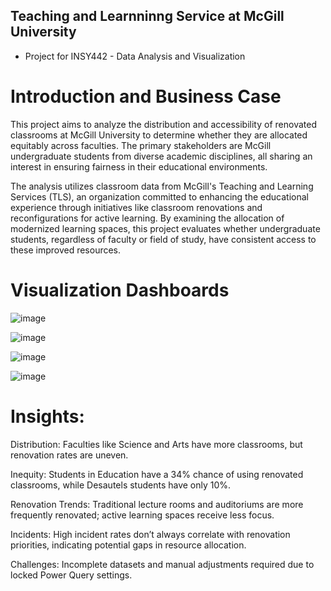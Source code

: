 ## Teaching and Learnninng Service at McGill University
- Project for INSY442 - Data Analysis and Visualization

# Introduction and Business Case
This project aims to analyze the distribution and accessibility of renovated classrooms at McGill University to determine whether they are allocated equitably across faculties. The primary stakeholders are McGill undergraduate students from diverse academic disciplines, all sharing an interest in ensuring fairness in their educational environments.

The analysis utilizes classroom data from McGill's Teaching and Learning Services (TLS), an organization committed to enhancing the educational experience through initiatives like classroom renovations and reconfigurations for active learning. By examining the allocation of modernized learning spaces, this project evaluates whether undergraduate students, regardless of faculty or field of study, have consistent access to these improved resources.

# Visualization Dashboards

![image](https://github.com/user-attachments/assets/101ed8df-c9dd-414e-b33b-5852ae9acc28)


![image](https://github.com/user-attachments/assets/ebf01d62-dc0a-4abf-8543-d71245f9e56b)

![image](https://github.com/user-attachments/assets/745284a1-8946-41e0-9ad9-cdf27de18270)


![image](https://github.com/user-attachments/assets/68e5a129-e29b-443f-ab82-558f87e7a0eb)


# Insights:
  Distribution: Faculties like Science and Arts have more classrooms, but renovation rates are uneven.

  Inequity: Students in Education have a 34% chance of using renovated classrooms, while Desautels students have only 10%.

  Renovation Trends: Traditional lecture rooms and auditoriums are more frequently renovated; active learning spaces receive less focus.

  Incidents: High incident rates don’t always correlate with renovation priorities, indicating potential gaps in resource allocation.

  Challenges: Incomplete datasets and manual adjustments required due to locked Power Query settings.
